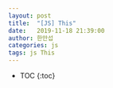 ```yaml
---
layout: post
title:  "[JS] This"
date:   2019-11-18 21:39:00
author: 한만섭
categories: js
tags: js This 
---
```


* TOC
{:toc}
